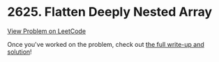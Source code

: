 # 2625. Flatten Deeply Nested Array

[View Problem on LeetCode](https://leetcode.com/problems/flatten-deeply-nested-array/)

Once you've worked on the problem, check out [the full write-up and solution](solution.md)!
